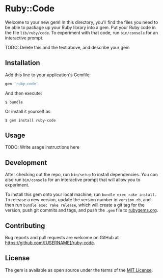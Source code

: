 # Ruby::Code

Welcome to your new gem! In this directory, you'll find the files you need to be able to package up your Ruby library into a gem. Put your Ruby code in the file `lib/ruby/code`. To experiment with that code, run `bin/console` for an interactive prompt.

TODO: Delete this and the text above, and describe your gem

## Installation

Add this line to your application's Gemfile:

```ruby
gem 'ruby-code'
```

And then execute:

    $ bundle

Or install it yourself as:

    $ gem install ruby-code

## Usage

TODO: Write usage instructions here

## Development

After checking out the repo, run `bin/setup` to install dependencies. You can also run `bin/console` for an interactive prompt that will allow you to experiment.

To install this gem onto your local machine, run `bundle exec rake install`. To release a new version, update the version number in `version.rb`, and then run `bundle exec rake release`, which will create a git tag for the version, push git commits and tags, and push the `.gem` file to [rubygems.org](https://rubygems.org).

## Contributing

Bug reports and pull requests are welcome on GitHub at https://github.com/[USERNAME]/ruby-code.


## License

The gem is available as open source under the terms of the [MIT License](http://opensource.org/licenses/MIT).

